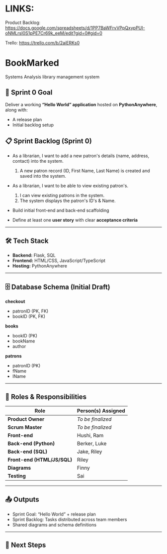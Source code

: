 # LINKS:
Product Backlog:
https://docs.google.com/spreadsheets/d/1PP7BaWFrvVPpQxypPUI-oNMLrsI0S1pPE7Cr69k_eeM/edit?gid=0#gid=0

Trello:
https://trello.com/b/2aiERKs0



# BookMarked
Systems Analysis library management system


## 🎯 Sprint 0 Goal
Deliver a working **“Hello World” application** hosted on **PythonAnywhere**, along with:
- A release plan
- Initial backlog setup 

## 📋 Sprint Backlog (Sprint 0)
- As a librarian, I want to add a new patron's details (name, address, contact) into the system.
    1. A new patron record (ID, First Name, Last Name) is created and saved into the system.
- As a librarian, I want to be able to view existing patron's.
    1. I can view existing patrons in the system.
    2. The system displays the patron's ID's & Name.

- Build initial front-end and back-end scaffolding 
- Define at least one **user story** with clear **acceptance criteria**  

---

## 🛠️ Tech Stack
- **Backend:** Flask, SQL  
- **Frontend:** HTML/CSS, JavaScript/TypeScript  
- **Hosting:** PythonAnywhere  

---

## 🗄️ Database Schema (Initial Draft)

**checkout**  
- patronID (PK, FK)  
- bookID (PK, FK)  

**books**  
- bookID (PK)  
- bookName  
- author  

**patrons**  
- patronID (PK)  
- fName  
- lName

---

## 👥 Roles & Responsibilities

| Role              | Person(s) Assigned |
|-------------------|--------------------|
| **Product Owner** | *To be finalized* |
| **Scrum Master**  | *To be finalized* |
| **Front-end**     | Hushi, Ram |
| **Back-end (Python)** | Berker, Luke |
| **Back-end (SQL)** | Jake, Riley |
| **Front-end (HTML/JS/SQL)** | Riley |
| **Diagrams**      | Finny |
| **Testing**       | Sai |

---

## 📤 Outputs
- Sprint Goal: “Hello World” + release plan  
- Sprint Backlog: Tasks distributed across team members  
- Shared diagrams and schema definitions  

---

## 🚀 Next Steps